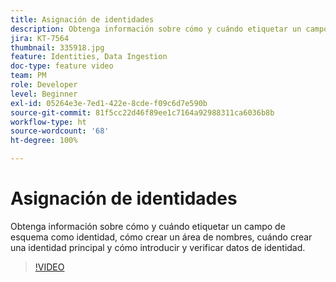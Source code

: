 ```yaml
---
title: Asignación de identidades
description: Obtenga información sobre cómo y cuándo etiquetar un campo de esquema como identidad y cómo crear un área de nombres. Aprenda cuándo crear una identidad principal y cómo introducir y verificar datos de identidad.
jira: KT-7564
thumbnail: 335918.jpg
feature: Identities, Data Ingestion
doc-type: feature video
team: PM
role: Developer
level: Beginner
exl-id: 05264e3e-7ed1-422e-8cde-f09c6d7e590b
source-git-commit: 81f5cc22d46f89ee1c7164a92988311ca6036b8b
workflow-type: ht
source-wordcount: '68'
ht-degree: 100%

---
```


# Asignación de identidades

Obtenga información sobre cómo y cuándo etiquetar un campo de esquema como identidad, cómo crear un área de nombres, cuándo crear una identidad principal y cómo introducir y verificar datos de identidad.

>[!VIDEO](https://video.tv.adobe.com/v/335918?quality=12&learn=on)
